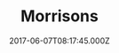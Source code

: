 ---
date: 2017-06-07T08:17:45.000Z
title: Morrisons
latitude: 52.04938134912715
longitude: 0.9546547409704537
category: checkin
---